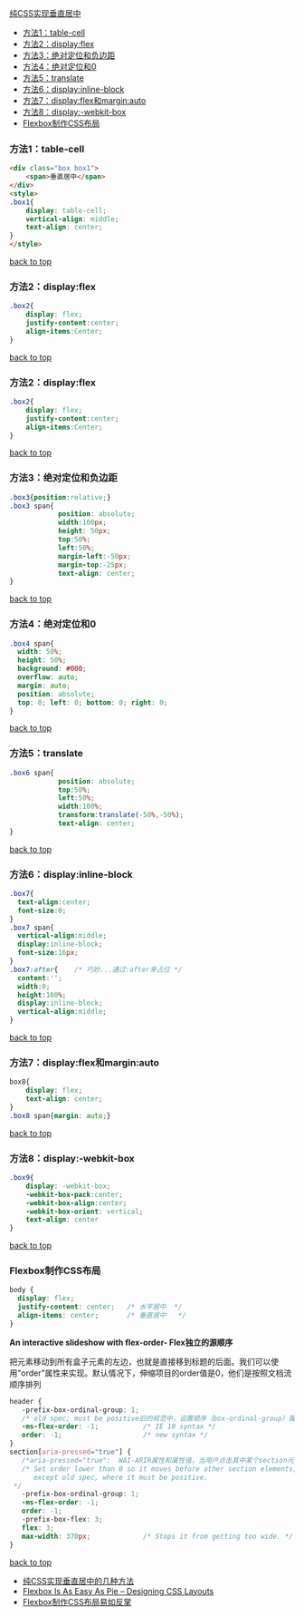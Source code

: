 [纯CSS实现垂直居中](#top)

- [方法1：table-cell](#table-cell)
- [方法2：display:flex](#方法2)
- [方法3：绝对定位和负边距](#方法3)
- [方法4：绝对定位和0](#方法4)
- [方法5：translate](#方法5)
- [方法6：display:inline-block](#方法6)
- [方法7：display:flex和margin:auto](#方法7)
- [方法8：display:-webkit-box](#方法8)
- [Flexbox制作CSS布局](#Flexbox制作CSS布局)

<h3 id="table-cell">方法1：table-cell</h3>

```html
<div class="box box1">
    <span>垂直居中</span>
</div>
<style>
.box1{
    display: table-cell;
    vertical-align: middle;
    text-align: center;        
}
</style>
```

[back to top](#top)

<h3 id="方法2">方法2：display:flex</h3>

```css
.box2{
    display: flex;
    justify-content:center;
    align-items:Center;
}
```

[back to top](#top)

<h3 id="方法2">方法2：display:flex</h3>

```css
.box2{
    display: flex;
    justify-content:center;
    align-items:Center;
}
```

[back to top](#top)

<h3 id="方法3">方法3：绝对定位和负边距</h3>

```css
.box3{position:relative;}
.box3 span{
            position: absolute;
            width:100px;
            height: 50px;
            top:50%;
            left:50%;
            margin-left:-50px;
            margin-top:-25px;
            text-align: center;
}
```

[back to top](#top)

<h3 id="方法4">方法4：绝对定位和0</h3>

```css
.box4 span{
  width: 50%; 
  height: 50%; 
  background: #000;
  overflow: auto; 
  margin: auto; 
  position: absolute; 
  top: 0; left: 0; bottom: 0; right: 0; 
}
```

[back to top](#top)

<h3 id="方法5">方法5：translate</h3>

```css
.box6 span{
            position: absolute;
            top:50%;
            left:50%;
            width:100%;
            transform:translate(-50%,-50%);
            text-align: center;
}
```

[back to top](#top)

<h3 id="方法6">方法6：display:inline-block</h3>

```css
.box7{
  text-align:center;
  font-size:0;
}
.box7 span{
  vertical-align:middle;
  display:inline-block;
  font-size:16px;
}
.box7:after{    /* 巧妙...通过:after来占位 */
  content:'';
  width:0;
  height:100%;
  display:inline-block;
  vertical-align:middle;
}
```

[back to top](#top)

<h3 id="方法7">方法7：display:flex和margin:auto</h3>

```css
box8{
    display: flex;
    text-align: center;
}
.box8 span{margin: auto;}
```

[back to top](#top)

<h3 id="方法8">方法8：display:-webkit-box</h3>

```css
.box9{
    display: -webkit-box;
    -webkit-box-pack:center;
    -webkit-box-align:center;
    -webkit-box-orient: vertical;
    text-align: center
}
```

[back to top](#top)

<h3 id="Flexbox制作CSS布局">Flexbox制作CSS布局</h3>

```css
body {
  display: flex;
  justify-content: center;   /* 水平居中  */
  align-items: center;       /* 垂直居中   */
}	
```

**An interactive slideshow with flex-order- Flex独立的源顺序**

把元素移动到所有盒子元素的左边，也就是直接移到标题的后面。我们可以使用"order"属性来实现。默认情况下，伸缩项目的order值是0，他们是按照文档流顺序排列

```css
header {
   -prefix-box-ordinal-group: 1; 
   /* old spec; must be positive旧的规范中，设置顺序（box-ordinal-group）属性值只接受一个正整数 */
   -ms-flex-order: -1;           /* IE 10 syntax */
   order: -1;                    /* new syntax */
}
section[aria-pressed="true"] { 
   /*aria-pressed="true":  WAI-ARIR属性和属性值，当用户点击其中某个section元素时，就会自动加上*/
   /* Set order lower than 0 so it moves before other section elements,
      except old spec, where it must be positive.
 */
   -prefix-box-ordinal-group: 1;
   -ms-flex-order: -1;
   order: -1;
   -prefix-box-flex: 3;
   flex: 3;
   max-width: 370px;             /* Stops it from getting too wide. */
}
```

[back to top](#top)

- [纯CSS实现垂直居中的几种方法](http://www.cnblogs.com/hutuzhu/p/4450850.html)
- [Flexbox Is As Easy As Pie – Designing CSS Layouts](https://www.smashingmagazine.com/2013/05/centering-elements-with-flexbox/)
- [Flexbox制作CSS布局易如反掌](http://www.w3cplus.com/css3/designing-css-layout-with-flexbox.html)
